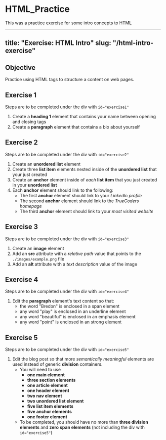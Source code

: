 # HTML_Practice
This was a practice exercise for some intro concepts to HTML

---
title: "Exercise: HTML Intro"
slug: "/html-intro-exercise"
---
## Objective

Practice using HTML tags to structure a content on web pages.

## Exercise 1

Steps are to be completed under the div with `id="exercise1"`

1. Create a **heading 1** element that contains your name between opening and closing tags
2. Create a **paragraph** element that contains a bio about yourself

## Exercise 2

Steps are to be completed under the div with `id="exercise2"`

1. Create an **unordered list** element
2. Create three **list item** elements nested inside of the **unordered list** that your just created
3. Create an **anchor** element inside of _each_ **list item** that you just created in your **unordered list**
4. Each **anchor** element should link to the following:
   - The first **anchor** element should link to your _LinkedIn profile_
   - The second **anchor** element should link to the _TrueCoders homepage_
   - The third **anchor** element should link to your _most visited website_

## Exercise 3

Steps are to be completed under the div with `id="exercise3"`

1. Create an **image** element
2. Add an **src** attribute with a _relative path_ value that points to the `./images/example.png` file
3. Add an **alt** attribute with a _text description_ value of the image

## Exercise 4

Steps are to be completed under the div with `id="exercise4"`

1. Edit the **paragraph** element's text content so that:
   - the word "Bredon" is enclosed in a span element
   - any word "play" is enclosed in an underline element
   - any word "beautiful" is enclosed in an emphasis element
   - any word "point" is enclosed in an strong element

## Exercise 5

Steps are to be completed under the div with `id="exercise5"`

1. Edit the blog post so that more _semantically meaningful_ elements are used instead of generic **division** containers.
   - You will need to use
     - **one main element**
     - **three section elements**
     - **one article element**
     - **one header element**
     - **two nav element**
     - **two unordered list element**
     - **five list item elements**
     - **five anchor elements**
     - **one footer element**
   - To be completed, you should have no more than **three division elements** and **zero span elements** (not including the div with `id="exercise5"`)